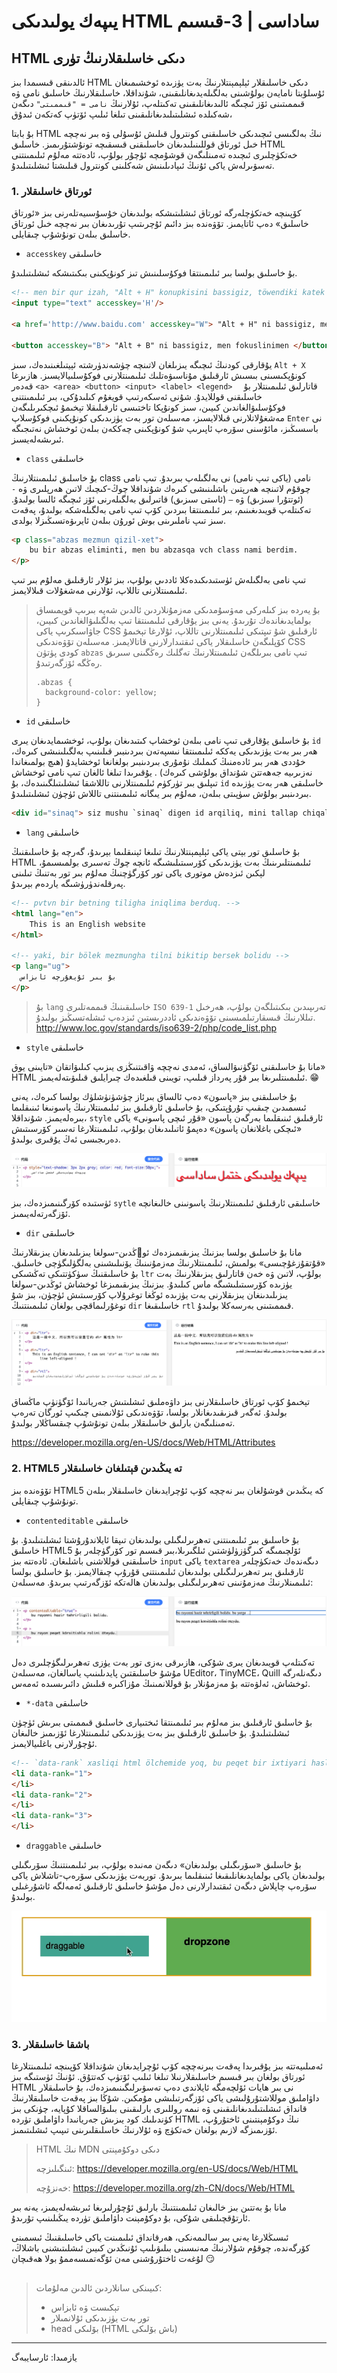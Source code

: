 # يىپەك يولىدىكى HTML ساداسى | 3-قىسىم

## HTML دىكى خاسلىقلارنىڭ تۈرى

ئالدىنقى قىسىمدا بىز HTML دىكى خاسلىقلار ئېلېمېنتلارنىڭ  بەت يۈزىدە ئوخشىمىغان ئۇسلۇبتا نامايەن بولۇشىنى بەلگىلەيدىغانلىقىنى، شۇنداقلا، خاسلىقلارنىڭ خاسلىق نامى ۋە قىممىتىنى ئۆز ئىچىگە ئالىدىغانلىقىنى تەكىتلەپ، ئۇلارنىڭ `نامى = "قىممىتى"`  دىگەن شەكىلدە ئىشلىتىلىدىغانلىقىنى تىلغا ئىلىپ ئۆتۈپ كەتكەن ئىدۇق،

 بۇ بابتا HTML نىڭ بەلگىسى ئىچىدىكى خاسلىقنى كونترول قىلىش ئۇسۇلى ۋە بىر نەچچە خىل ئورتاق قوللىنىلىدىغان خاسلىقنى قىسقىچە تونۇشتۇرىمىز. خاسلىق HTML خەتكۈچلىرى ئىچىدە تەمىنلىگەن قوشۇمچە ئۇچۇر بولۇپ، ئادەتتە مەلۇم ئىلىمىنتنى تەسۋىرلەش ياكى ئۇنىڭ ئىپادىلىنىش شەكلىنى كونترول قىلىشتا ئىشلىتىلىدۇ.



### 1. ئورتاق خاسلىقلار

كۆپىنچە خەتكۈچلەرگە ئورتاق ئىشلىتىشكە بولىدىغان خۇسۇسىيەتلەرنى بىز «ئورتاق خاسلىق» دەپ ئاتايمىز. تۆۋەندە بىز دائىم ئۇچرىتىپ تۇرىدىغان بىر نەچچە خىل ئورتاق خاسلىق بىلەن تونۇشۇپ چىقايلى.

* `accesskey` خاسلىقى

بۇ خاسلىق بولسا بىر ئىلىمىنتقا فوكۇسلىنىش تىز كونۇپكىنى بىكىتىشكە ئىشلىتىلىدۇ. 

```html
<!-- men bir qur izah, "Alt + H" konupkisini bassigiz, töwendiki katek fokuslinidu  -->
<input type="text" accesskey='H'/>

<a href='http://www.baidu.com' accesskey="W"> "Alt + H" ni bassigiz, men fokuxlinimen </a>

<button accesskey="B"> "Alt + B" ni bassigiz, men fokuslinimen </button>

```

يۇقارقى كودنىڭ ئىچىگە يىزىلغان لاتىنچە چۈشەندۈرشتە ئېيتىلغىنىدەك، سىز `Alt + X` كونۇپكىسىنى بىسىش ئارقىلىق مۇناسىۋەتلىك ئىلىمىنتلارنى فوكۇسلىيالايسىز. ھازىرغا قەدەر `<a> <area> <button> <input> <label> <legend>  `  قاتارلىق ئىلىمىنتلار بۇ خاسلىقنى قوللايدۇ. شۇنى ئەسكەرتىپ قويغۇم كىلىدۇكى، بىر ئىلىمىنتنى فوكۇسلىۋالغاندىن كىيىن، سىز كونۇپكا تاختىسى ئارقىلىقلا تېخىمۇ ئىچكىرىلىگەن مەشغۇلاتلارنى قىلالايسىز، مەسىلەن تور بەت يۈزىدىكى كونۇپكىنى فوكۇسلاپ `Enter` نى باسسىڭىز، مائۇسنى سۆرەپ ئاپىرىپ شۇ كونۇپكىنى چەككەن بىلەن ئوخشاش نەتىجىگە ئىرىشەلەيسىز.



* `class` خاسلىقى

بۇ خاسلىق ئىلىمىنتلارنىڭ class نامى (ياكى تىپ نامى) نى بەلگىلەپ بىرىدۇ. تىپ نامى چوقۇم لاتىنچە ھەرپتىن باشلىنىشى كىرەك شۇنداقلا چوڭ-كىچىك لاتىن ھەرپلىرى ۋە `-`  (ئوتتۇرا سىزىق) ۋە `—`  (ئاستى سىزىق) قاتىرلىق بەلگىلەرنى ئۆز ئىچىگە ئالسا بولىدۇ. تەكىتلەپ قويىدىغىنىم، بىر ئىلىمىنتقا بىردىن كۆپ تىپ نامى بەلگىلەشكە بولىدۇ، پەقەت سىز تىپ ناملىرىنى بوش ئورۇن بىلەن ئايرىۋەتسىڭىزلا بولدى.

```html
<p class="abzas mezmun qizil-xet"> 
	bu bir abzas eliminti, men bu abzasqa vch class nami berdim.
</p>
```

تىپ نامى بەلگىلەش ئۈستىدىكىدەكلا ئاددىي بولۇپ، بىز ئۇلار ئارقىلىق مەلۇم بىر تىپ ئىلىمىنتلارنى تاللاپ، ئۇلارنى مەشغۇلات قىلالايمىز.

> بۇ يەردە بىز كىلەركى مەۋسۇمدىكى مەزمۇنلاردىن ئالدىن شەپە بىرىپ قويمىساق بولمايدىغاندەك تۇرىدۇ. يەنى بىز يۇقارقى ئىلىمىنتقا تىپ بەلگىلىۋالغاندىن كىيىن، جاۋاسىكرىپ ياكى CSS ئارقىلىق شۇ تىپتىكى ئىلىمىنتلارنى تاللاپ، ئۇلارغا تېخىمۇ كۆپلىگەن خاسلىقلار ياكى ئىقتىدارلارنى قاتالايمىز. مەسىلەن تۆۋەندىكى CSS كودى پۈتۈن `abzas` تىپ نامى بىرىلگەن ئىلىمىنتلارنىڭ تەگلىك رەڭگىنى سىرىق رەڭگە ئۆزگەرتىدۇ. 
>
> ```
> .abzas {
> 	background-color: yellow;
> }
> ```
>
> 



* `id` خاسلىقى

بۇ خاسلىق يۇقارقى تىپ نامى بىلەن ئوخشاپ كىتىدىغان بولۇپ، ئوخشىمايدىغان يىرى `id` ھەر بىر بەت يۈزىدىكى يەككە ئىلىمىنتقا نىسپەتەن بىردىنبىر قىلىنىپ بەلگىلىنىشى كىرەك، خۇددى ھەر بىر ئادەمنىڭ كىملىك نۇمۇرى بىردىنبىر بولغانغا ئوخشايدۇ (ھىچ بولمىغاندا نەزىرىيە جەھەتتن شۇنداق بولۇشى كىرەك) . يۇقىرىدا تىلغا ئالغان تىپ نامى ئوخشاش تىپلىق بىر تۈركۈم ئىلىمىنتلارنى تاللاشقا ئىشلىتىلگىنىدەك، بۇ  `id` خاسلىقى ھەر بەت يۈزىدە بىردىنبىر بولۇش سۈپىتى بىلەن، مەلۇم بىر يىگانە ئىلىمىنتنى تاللاش ئۈچۈن ئىشلىتىلىدۇ. 

```html
<div id="sinaq"> siz mushu `sinaq` digen id arqiliq, mini tallap chiqalaysiz  </div>
```



* `lang` خاسلىقى

بۇ خاسلىق تور بېتى ياكى ئېلېمېنتلارنىڭ تىلىغا ئېنىقلىما بېرىدۇ، گەرچە بۇ خاسلىقنىڭ HTML ئىلىمىنتلىرىنىڭ بەت يۈزىدىكى كۆرسىتىلىشىگە ئانچە چوڭ تەسىرى بولمىسىمۇ، لېكىن ئىزدەش موتورى ياكى تور كۆرگۈچنىڭ مەلۇم بىر تور بەتنىڭ تىلىنى پەرقلەندۈرۈشىگە ياردەم بېرىدۇ. 

```html
<!-- pvtvn bir betning tiligha iniqlima berduq. -->
<html lang="en">
	This is an English website
</html>

<!-- yaki, bir bölek mezmungha tilni bikitip bersek bolidu -->
<p lang="ug">
  بۇ بىر ئۇيغۇرچە ئابزاس
</p>

```

> بۇ `lang` خاسلىقىنىڭ قىممەتلىرى `ISO 639-1` تەرىپىدىن بىكىتىلگەن بولۇپ، ھەرخىل تىللارنىڭ قىسقارتىلمىسىنى تۆۋەندىكى ئاددرىستىن ئىزدەپ ئىشلەتسىڭىز بولىدۇ.
> http://www.loc.gov/standards/iso639-2/php/code_list.php  



* `style` خاسلىقى

مانا بۇ خاسلىقنى ئۆگۈنىۋالساق، ئەمدى نەچچە ۋاقىتنىڭزى يىزىپ كىلىۋاتقان «تايىنى يوق» HTML ئىلىمىنتلىرىغا بىر قۇر پەرداز قىلىپ، تويىنى قىلغىدەك چىرايلىق قىلىۋىتەلەيمىز. 😁

بۇ خاسلىقنى بىز «پاسون» دەپ ئالساق بىرئاز چۈشۈنۈشلۈك بولسا كىرەك، يەنى ئىسمىدىن چىقىپ تۇرۇپتىكى، بۇ خاسلىق ئارقىلىق بىز ئىلىمىنتلارنىڭ پاسونىغا ئىنىقلىما بىرەلەيمىز. شۇنداقلا، `style` ئارقىلىق ئىنىقلىما بەرگەن پاسون «قۇر ئىچى پاسونى» ياكى «ئىچكى باغلانغان پاسون» دەپمۇ ئاتىلىدىغان بولۇپ، ئىلىمىنتلارغا تەسىر كۆرسىتىش دەرىجىسى ئەڭ يۇقىرى بولىدۇ. 

![style-tag](style-tag.png)

ئۈستىدە كۆرگىنىمىزدەك، بىز `sytle` خاسلىقى ئارقىلىق ئىلىمىنتلارنىڭ پاسونىنى خالىغانچە ئۆزگەرتەلەيىمىز. 

 

* `dir` خاسلىقى

مانا بۇ خاسلىق بولسا بىزنىڭ يىزىقىمىزدەك ئوڭدىن-سولغا يىزىلىدىغان يىزىقلارنىڭ «قۇتقۇزغۇچىسى» بولمىش، ئىلىمىنتلارنىڭ مەزمۇنىنىڭ يۆنىلىشىنى بەلگۈلىگۈچى خاسلىق. بۇ خاسلىقنىڭ سۈكۈتتىكى تەڭشىكى `ltr` بولۇپ، لاتىن ۋە خەن قاتارلىق يىزىقلارنىڭ بەت يۈزىدە كۆرسىتىلىشىگە ماس كىلىدۇ. بىزنىڭ يىزىقىمىزغا ئوخشاش ئوڭدىن-سولغا يىزىلىدىنغان يىزىقلارنى بەت يۈزىدە ئوڭغا توغرۇلاپ كۆرسىتىش ئۈچۈن، بىز شۇ توغۇرلىماقچى بولغان ئىلىمىنتنىڭ `dir` خاسلىقىغا `rtl` قىممىتىنى بەرسەكلا بولىدۇ.

![dir-rtl](dir-rtl.png) 



تېخىمۇ كۆپ ئورتاق خاسلىقلارنى بىز داۋەملىق ئىشلىتىش جەريانىدا ئۆگۈنۈپ ماڭساق بولىدۇ. ئەگەر قىزىقىدىغانلار بولسا، تۆۋەندىكى ئۇلانمىنى چىكىپ ئورگان تەرەپ تەمىنلىگەن بارلىق خاسلىقلار بىلەن تونۇشۇپ چىقساڭلار بولىدۇ.

https://developer.mozilla.org/en-US/docs/Web/HTML/Attributes



### 2. HTML5 تە يىڭىدىن قېتىلغان خاسلىقلار

تۆۋەندە بىز HTML5 كە يىڭىدىن قوشۇلغان بىر نەچچە كۆپ ئۇچرايدىغان خاسلىقلار بىلەن تونۇشۇپ چىقايلى.



* `contenteditable` خاسلىقى

بۇ خاسلىق بىر ئىلىمىنتنى تەھرىرلىگىلى بولىدىغان تىپقا ئايلاندۇرۇشتا ئىشلىتىلىدۇ. بۇ خاسلىق HTML5 ئۆلچىمىگە كىرگۈزۈلۈشتىن ئىلگىرىلا،بىر قىسىم تور كۆرگۈچلەر بۇ خاسلىقنى قوللاشنى باشلىغان. ئادەتتە بىز `input` ياكى `textarea`  دىگەندەك خەتكۈچلەر ئارقىلىق بىر تەھرىرلىگىلى بولىدىغان ئىلىمىنتنى قۇرۇپ چىقالايمىز. بۇ خاسلىق بولسا ئىلىمىنلارنىڭ مەزمۇنىنى تەھرىرلىگىلى بولىدىغان ھالەتكە ئۆزگەرتىپ بىرىدۇ. مەسىلەن:

![editable](editable.png)

تەكىتلەپ قويىدىغان يىرى شۇكى، ھازىرقى بەزى تور بەت يۈزى تەھرىرلىگۈچلىرى دەل مۇشۇ خاسلىقتىن پايدىلىنىپ ياسالغان، مەسىلەن UEditor، TinyMCE، Quill  دىگەنلەرگە ئوخشاش، ئەلۋەتتە بۇ مەزمۇنلار بۇ قوللانمىنىڭ مۇزاكىرە قىلىش دائىرىسىدە ئەمەس.

* `*-data` خاسلىقى 

بۇ خاسلىق ئارقىلىق بىز مەلۇم بىر ئىلىمىنتقا ئىختىيارى خاسلىق قىممىتى بىرىش ئۈچۈن ئىشلىتىلىدۇ. بۇ خاسلىق ئارقىلىق بىز بەت يۈزىدىكى ئىلىمىنتلارغا ئۆزىمىز خالىغان ئۇچۇرلارنى باغلىيالايمىز.

```html
<!-- `data-rank` xasliqi html ölchemide yoq, bu peqet bir ixtiyari hasliq -->
<li data-rank="1">
</li>
<li data-rank="2">
</li>
<li data-rank="3">
</li>
```



* `draggable` خاسلىقى

بۇ خاسلىق «سۆرىگىلى بولىدىغان» دىگەن مەنىدە بولۇپ، بىر ئىلىمىنتنىڭ سۆرىگىلى بولىدىغان ياكى بولمايدىغانلىقىغا ئىنىقلىما بىرىدۇ. توربەت يۈزىدىكى سۆرەپ-تاشلاش ياكى سۆرەپ چاپلاش دىگەن ئىقتىدارلارنى دەل مۇشۇ خاسلىق ئارقىلىق ئەمەلگە ئاشۇرغىلى بولىدۇ.

![draggable](draggable.gif)

### 3. باشقا خاسلىقلار

ئەمىلىيەتتە بىز يۇقىرىدا پەقەت بىرنەچچە كۆپ ئۇچرايدىغان شۇنداقلا كۆپىنچە ئىلىمىنتلارغا ئورتاق بولغان بىر قىسىم خاسلىقلارنىلا تىلغا ئىلىپ ئۆتۈپ كەتتۇق. ئۇنىڭ ئۈستىگە بىز HTML نى بىر ھايات ئۆلچەمگە ئايلاندى دەپ تەسۋىرلىگىنىمىزدەك، بۇ خاسلىقلار داۋاملىق موللاشتۇرۇلىشى ياكى ئۆزگەرتىلىشى مۇمكىن. شۇڭا بىز پەقەت خاسلىقلارنىڭ قانداق ئىشلىتىلىدىغانلىقىنى ۋە نىمە روللىرى بارلىقىنى بىلىۋالساقلا كۇپايە، چۈنكى بىز كۈندىلىك كود يىزىش جەريانىدا داۋاملىق تۈردە HTML نىڭ  دوكۇمېنتىنى ئاختۇرۇپ، ئۆزىمىزگە لازىم بولغان خەتكۈچ ۋە ئۇلارنىڭ خاسلىقلىرىنى تىپىپ ئىشلىتىمىز.

>  HTML نىڭ MDN دىكى دوكۇمېنتى
>
> ئىنگىلىزچە: https://developer.mozilla.org/en-US/docs/Web/HTML
>
> خەنزۇچە: https://developer.mozilla.org/zh-CN/docs/Web/HTML

مانا بۇ بەتتىن بىز خالىغان ئىلىمىنتنىڭ بارلىق ئۇچۇرلىرىغا ئىرىشەلەيمىز، يەنە بىر ئارتۇقچىلىقى شۇكى، بۇ دوكۇمېنت داۋاملىق تۈردە يىڭىلىنىپ تۇرىدۇ. 

ئىسىڭلارغا يەنى بىر سالىمەنكى، ھەرقانداق ئىلىمىنت ياكى خاسلىقنىڭ ئىسمىنى كۆرگەندە، چوقۇم شۇلارنىڭ مەنىسىنى بىلىۋىلىپ ئۇنىڭدىن كىيىن ئىشلىتىشنى باشلاڭ، لۇغەت ئاختۇرۇشنى مەن ئۆگەتمىسەممۇ بولا ھەقىچان 😏

##  

> كىيىنكى سانلاردىن ئالدىن مەلۇمات:
>
> * تېكىست ۋە ئابزاس
> * تور بەت يۈزىدىكى ئۇلانمىلار
> * head بۆلىكى (HTML باش بۆلىكى)

---

يازمىدا: ئارسايبەگ

